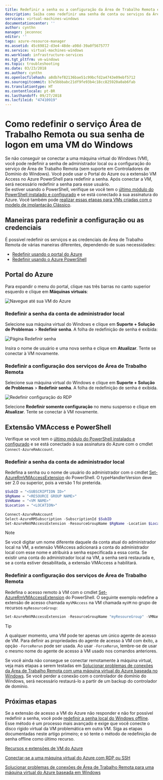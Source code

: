 ```yaml
---
title: Redefinir a senha ou a configuração da Área de Trabalho Remota em uma VM do Windows | Microsoft Docs
description: Saiba como redefinir uma senha de conta ou serviços da Área de Trabalho Remota em uma VM do Windows usando o Portal do Azure ou o Azure PowerShell.
services: virtual-machines-windows
documentationcenter: ''
author: cynthn
manager: jeconnoc
editor: ''
tags: azure-resource-manager
ms.assetid: 45c69812-d3e4-48de-a98d-39a0f5675777
ms.service: virtual-machines-windows
ms.workload: infrastructure-services
ms.tgt_pltfrm: vm-windows
ms.topic: troubleshooting
ms.date: 03/23/2018
ms.author: cynthn
ms.openlocfilehash: a8db7ef82136bae51c99bcfd2a4743e09ebf5712
ms.sourcegitcommit: b7e5bbbabc21df9fe93b4c18cc825920a0ab6fab
ms.translationtype: HT
ms.contentlocale: pt-BR
ms.lasthandoff: 09/27/2018
ms.locfileid: "47410919"
---
```

# <a name="how-to-reset-the-remote-desktop-service-or-its-login-password-in-a-windows-vm"></a>Como redefinir o serviço Área de Trabalho Remota ou sua senha de logon em uma VM do Windows
Se não conseguir se conectar a uma máquina virtual do Windows (VM), você pode redefinir a senha de administrador local ou a configuração do serviço de Área de Trabalho Remota (sem suporte em Controladores de Domínio do Windows). Você pode usar o Portal do Azure ou a extensão VM Access no Azure PowerShell para redefinir a senha. Após conectar a VM, será necessário redefinir a senha para esse usuário.  
Se estiver usando o PowerShell, verifique se você tem o [último módulo do PowerShell instalado e configurado](/powershell/azure/overview) e se está conectado à sua assinatura do Azure. Você também pode [realizar essas etapas para VMs criadas com o modelo de implantação Clássico](https://docs.microsoft.com/azure/virtual-machines/windows/classic/reset-rdp).

## <a name="ways-to-reset-configuration-or-credentials"></a>Maneiras para redefinir a configuração ou as credenciais
É possível redefinir os serviços e as credenciais de Área de Trabalho Remota de várias maneiras diferentes, dependendo de suas necessidades:

- [Redefinir usando o portal do Azure](#azure-portal)
- [Redefinir usando o Azure PowerShell](#vmaccess-extension-and-powershell)

## <a name="azure-portal"></a>Portal do Azure
Para expandir o menu do portal, clique nas três barras no canto superior esquerdo e clique em **Máquinas virtuais**:

![Navegue até sua VM do Azure](./media/reset-rdp/Portal-Select-VM.png)

### <a name="reset-the-local-administrator-account-password"></a>**Redefinir a senha da conta de administrador local**

Selecione sua máquina virtual do Windows e clique em **Suporte + Solução de Problemas** > **Redefinir senha**. A folha de redefinição de senha é exibida:

![Página Redefinir senha](./media/reset-rdp/Portal-RM-PW-Reset-Windows.png)

Insira o nome de usuário e uma nova senha e clique em **Atualizar**. Tente se conectar à VM novamente.

### <a name="reset-the-remote-desktop-service-configuration"></a>**Redefinir a configuração dos serviços de Área de Trabalho Remota**

Selecione sua máquina virtual do Windows e clique em **Suporte + Solução de Problemas** > **Redefinir senha**. A folha de redefinição de senha é exibida. 

![Redefinir configuração do RDP](./media/reset-rdp/Portal-RM-RDP-Reset.png)

Selecione **Redefinir somente configuração** no menu suspenso e clique em **Atualizar**. Tente se conectar à VM novamente.


## <a name="vmaccess-extension-and-powershell"></a>Extensão VMAccess e PowerShell
Verifique se você tem o [último módulo do PowerShell instalado e configurado](/powershell/azure/overview) e se está conectado à sua assinatura do Azure com o cmdlet `Connect-AzureRmAccount`.

### <a name="reset-the-local-administrator-account-password"></a>**Redefinir a senha da conta de administrador local**
Redefina a senha ou o nome de usuário do administrador com o cmdlet [Set-AzureRmVMAccessExtension](/powershell/module/azurerm.compute/set-azurermvmaccessextension) do PowerShell. O typeHandlerVersion deve ser 2.0 ou superior, pois a versão 1 foi preterida. 

```powershell
$SubID = "<SUBSCRIPTION ID>" 
$RgName = "<RESOURCE GROUP NAME>" 
$VmName = "<VM NAME>" 
$Location = "<LOCATION>" 
 
Connect-AzureRmAccount 
Select-AzureRMSubscription -SubscriptionId $SubID 
Set-AzureRmVMAccessExtension -ResourceGroupName $RgName -Location $Location -VMName $VmName -Credential (get-credential) -typeHandlerVersion "2.0" -Name VMAccessAgent 
```

> [!NOTE] 
> Se você digitar um nome diferente daquele da conta atual do administrador local na VM, a extensão VMAccess adicionará a conta do administrador local com esse nome e atribuirá a senha especificada a essa conta. Se existir uma conta do administrador local na VM, a senha será restaurada e, se a conta estiver desabilitada, a extensão VMAccess a habilitará.

### <a name="reset-the-remote-desktop-service-configuration"></a>**Redefinir a configuração dos serviços de Área de Trabalho Remota**
Redefina o acesso remoto à VM com o cmdlet [Set-AzureRmVMAccessExtension](/powershell/module/azurerm.compute/set-azurermvmaccessextension) do PowerShell. O seguinte exemplo redefine a extensão de acesso chamada `myVMAccess` na VM chamada `myVM` no grupo de recursos `myResourceGroup`:

```powershell
Set-AzureRmVMAccessExtension -ResourceGroupName "myResoureGroup" -VMName "myVM" -Name "myVMAccess" -Location WestUS -typeHandlerVersion "2.0" -ForceRerun
```

> [!TIP]
> A qualquer momento, uma VM pode ter apenas um único agente de acesso de VM. Para definir as propriedades do agente de acesso à VM com êxito, a opção `-ForceRerun` pode ser usada. Ao usar `-ForceRerun`, lembre-se de usar o mesmo nome do agente de acesso à VM usado nos comandos anteriores.

Se você ainda não consegue se conectar remotamente à máquina virtual, veja mais etapas a serem testadas em [Solucionar problemas de conexões da Área de Trabalho Remota com uma máquina virtual do Azure baseada no Windows](troubleshoot-rdp-connection.md?toc=%2fazure%2fvirtual-machines%2fwindows%2ftoc.json). Se você perder a conexão com o controlador de domínio do Windows, será necessário restaurá-lo a partir de um backup do controlador de domínio.

## <a name="next-steps"></a>Próximas etapas
Se a extensão de acesso a VM do Azure não responder e não for possível redefinir a senha, você pode [redefinir a senha local do Windows offline](../windows/reset-local-password-without-agent.md). Esse método é um processo mais avançado e exige que você conecte o disco rígido virtual da VM problemática em outra VM. Siga as etapas documentadas neste artigo primeiro; e só tente o método de redefinição de senha offline como último recurso.

[Recursos e extensões de VM do Azure](../extensions/features-windows.md)

[Conectar-se a uma máquina virtual do Azure com RDP ou SSH](http://msdn.microsoft.com/library/azure/dn535788.aspx)

[Solucionar problemas de conexões de Área de Trabalho Remota para uma máquina virtual do Azure baseada em Windows](troubleshoot-rdp-connection.md?toc=%2fazure%2fvirtual-machines%2fwindows%2ftoc.json)

